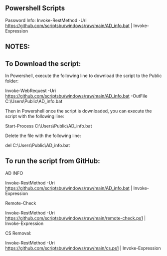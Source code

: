 Powershell Scripts
--
Password Info: Invoke-RestMethod -Uri https://github.com/scriptsbu/windows/raw/main/AD_info.bat | Invoke-Expression


NOTES:
--

To Download the script:
--
In Powershell, execute the following line to download the script to the Public folder:

Invoke-WebRequest -Uri https://github.com/scriptsbu/windows/raw/main/AD_info.bat -OutFile C:\Users\Public\AD_info.bat

Then in Powershell once the script is downloaded, you can execute the script with the following line:

Start-Process C:\Users\Public\AD_info.bat

Delete the file with the following line:

del C:\Users\Public\AD_info.bat


To run the script from GitHub:
--

AD INFO

Invoke-RestMethod -Uri https://github.com/scriptsbu/windows/raw/main/AD_info.bat | Invoke-Expression

Remote-Check

Invoke-RestMethod -Uri https://github.com/scriptsbu/windows/raw/main/remote-check.ps1 | Invoke-Expression

CS Removal:

Invoke-RestMethod -Uri https://github.com/scriptsbu/windows/raw/main/cs.ps1 | Invoke-Expression

